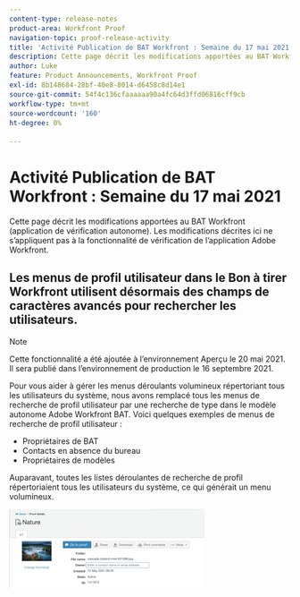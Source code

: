 ```yaml
---
content-type: release-notes
product-area: Workfront Proof
navigation-topic: proof-release-activity
title: 'Activité Publication de BAT Workfront : Semaine du 17 mai 2021'''
description: Cette page décrit les modifications apportées au BAT Workfront (application de vérification autonome). Les modifications décrites ici ne s’appliquent pas à la fonctionnalité de vérification de l’application Adobe Workfront.
author: Luke
feature: Product Announcements, Workfront Proof
exl-id: 8b148684-28bf-40e8-8014-d6458c8d14e1
source-git-commit: 54f4c136cfaaaaaa90a4fc64d3ffd06816cff9cb
workflow-type: tm+mt
source-wordcount: '160'
ht-degree: 0%

---
```


# Activité Publication de BAT Workfront : Semaine du 17 mai 2021

Cette page décrit les modifications apportées au BAT Workfront (application de vérification autonome). Les modifications décrites ici ne s’appliquent pas à la fonctionnalité de vérification de l’application Adobe Workfront.

## Les menus de profil utilisateur dans le Bon à tirer Workfront utilisent désormais des champs de caractères avancés pour rechercher les utilisateurs.

>[!NOTE]
>
>Cette fonctionnalité a été ajoutée à l’environnement Aperçu le 20 mai 2021. Il sera publié dans l’environnement de production le 16 septembre 2021.

Pour vous aider à gérer les menus déroulants volumineux répertoriant tous les utilisateurs du système, nous avons remplacé tous les menus de recherche de profil utilisateur par une recherche de type dans le modèle autonome Adobe Workfront BAT. Voici quelques exemples de menus de recherche de profil utilisateur :

* Propriétaires de BAT
* Contacts en absence du bureau
* Propriétaires de modèles

Auparavant, toutes les listes déroulantes de recherche de profil répertoriaient tous les utilisateurs du système, ce qui générait un menu volumineux.

![](assets/user-profile-typeahead-350x142.png)
